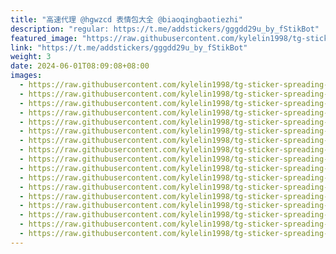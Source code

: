 ```yaml
---
title: "高速代理 @hgwzcd 表情包大全 @biaoqingbaotiezhi"
description: "regular: https://t.me/addstickers/gggdd29u_by_fStikBot"
featured_image: "https://raw.githubusercontent.com/kylelin1998/tg-sticker-spreading-worldwide-images/main/img/5de9c964-eb71-4776-9491-f77b98e51e9c.jpg"
link: "https://t.me/addstickers/gggdd29u_by_fStikBot"
weight: 3
date: 2024-06-01T08:09:08+08:00
images:
  - https://raw.githubusercontent.com/kylelin1998/tg-sticker-spreading-worldwide-images/main/img/5de9c964-eb71-4776-9491-f77b98e51e9c.jpg
  - https://raw.githubusercontent.com/kylelin1998/tg-sticker-spreading-worldwide-images/main/img/21419878-76c6-4c4a-b788-ea1e39e63157.jpg
  - https://raw.githubusercontent.com/kylelin1998/tg-sticker-spreading-worldwide-images/main/img/f93e7ce4-e5d1-47bc-9e8c-76c0e670b61e.jpg
  - https://raw.githubusercontent.com/kylelin1998/tg-sticker-spreading-worldwide-images/main/img/bc806514-b5f7-461b-903f-a957ffdd72b9.jpg
  - https://raw.githubusercontent.com/kylelin1998/tg-sticker-spreading-worldwide-images/main/img/735efba0-fbfb-42d5-ab1f-3454a0054162.jpg
  - https://raw.githubusercontent.com/kylelin1998/tg-sticker-spreading-worldwide-images/main/img/f39a5e01-4791-48ae-b5cb-6d605fb73a5c.jpg
  - https://raw.githubusercontent.com/kylelin1998/tg-sticker-spreading-worldwide-images/main/img/acb69eb2-4d19-4a72-a151-8c082178192c.jpg
  - https://raw.githubusercontent.com/kylelin1998/tg-sticker-spreading-worldwide-images/main/img/4da75246-83ba-4337-817b-1c942b3d41ed.jpg
  - https://raw.githubusercontent.com/kylelin1998/tg-sticker-spreading-worldwide-images/main/img/f5ff42ac-cad4-4fb4-88d1-326a566dda78.jpg
  - https://raw.githubusercontent.com/kylelin1998/tg-sticker-spreading-worldwide-images/main/img/8ae70eb6-200e-439b-9eb3-16a615995a75.jpg
  - https://raw.githubusercontent.com/kylelin1998/tg-sticker-spreading-worldwide-images/main/img/de73131b-89e0-476c-b2a5-d151956fc14c.jpg
  - https://raw.githubusercontent.com/kylelin1998/tg-sticker-spreading-worldwide-images/main/img/aef0b0ad-6bf7-46c3-9b71-9e4afb2d7a5c.jpg
  - https://raw.githubusercontent.com/kylelin1998/tg-sticker-spreading-worldwide-images/main/img/8c85fca3-f07b-490a-b5dc-8d3814fd371e.jpg
  - https://raw.githubusercontent.com/kylelin1998/tg-sticker-spreading-worldwide-images/main/img/39867d93-c1cb-43b9-a3b2-68afe14db810.jpg
  - https://raw.githubusercontent.com/kylelin1998/tg-sticker-spreading-worldwide-images/main/img/5604159e-a1a6-465f-8b2f-97ad2fa1ab81.jpg
  - https://raw.githubusercontent.com/kylelin1998/tg-sticker-spreading-worldwide-images/main/img/6a1c76d0-5948-4a8d-94d2-6ed02c32c736.jpg
  - https://raw.githubusercontent.com/kylelin1998/tg-sticker-spreading-worldwide-images/main/img/aef493ec-ffd6-4513-8aa7-f4806893f166.jpg
---
```

